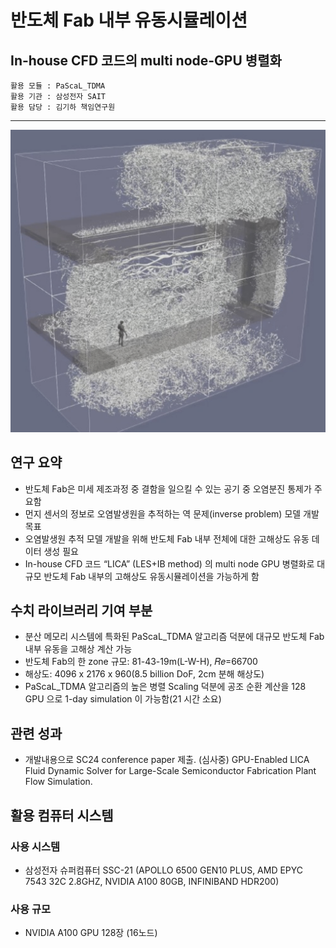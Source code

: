 
# 반도체 Fab 내부 유동시뮬레이션
## In-house CFD 코드의 multi node-GPU 병렬화  

```
활용 모듈 : PaScaL_TDMA
활용 기관 : 삼성전자 SAIT
활용 담당 : 김기하 책임연구원
```

*****

![유동](/data/outcomes/posts/application/images/fab_flow.png)

## 연구 요약 

+ 반도체 Fab은 미세 제조과정 중 결함을 일으킬 수 있는 공기 중 오염분진 통제가 주요함
+ 먼지 센서의 정보로 오염발생원을 추적하는 역 문제(inverse problem) 모델 개발 목표
+ 오염발생원 추적 모델 개발을 위해 반도체 Fab 내부 전체에 대한 고해상도 유동 데이터 생성 필요
+ In-house CFD 코드 “LICA” (LES+IB method) 의 multi node GPU 병렬화로 대규모 반도체 Fab 내부의 고해상도 유동시뮬레이션을 가능하게 함

## 수치 라이브러리 기여 부분 

+ 분산 메모리 시스템에 특화된 PaScaL_TDMA 알고리즘 덕분에 대규모 반도체 Fab 내부 유동을 고해상 계산 가능
+ 반도체 Fab의 한 zone 규모: 81-43-19m(L-W-H), 𝑅𝑒=66700
+ 해상도: 4096 x 2176 x 960(8.5 billion DoF, 2cm 분해 해상도)
+ PaScaL_TDMA 알고리즘의 높은 병렬 Scaling 덕분에 공조 순환 계산을 128 GPU 으로 1-day simulation 이 가능함(21 시간 소요)

## 관련 성과
+ 개발내용으로 SC24 conference paper 제출. (심사중) GPU-Enabled LICA Fluid Dynamic Solver for Large-Scale Semiconductor Fabrication Plant Flow Simulation. 

## 활용 컴퓨터 시스템
### 사용 시스템
+ 삼성전자 슈퍼컴퓨터 SSC-21 (APOLLO 6500 GEN10 PLUS, AMD EPYC 7543 32C 2.8GHZ, NVIDIA A100 80GB​, INFINIBAND HDR200)
### 사용 규모
+ NVIDIA A100 GPU 128장 (16노드)

